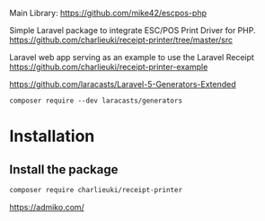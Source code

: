 Main Library:
https://github.com/mike42/escpos-php


Simple Laravel package to integrate ESC/POS Print Driver for PHP.
https://github.com/charlieuki/receipt-printer/tree/master/src

Laravel web app serving as an example to use the Laravel Receipt
https://github.com/charlieuki/receipt-printer-example


https://github.com/laracasts/Laravel-5-Generators-Extended

```
composer require --dev laracasts/generators
```


# Installation

## Install the package

```bash
composer require charlieuki/receipt-printer
```

https://admiko.com/
